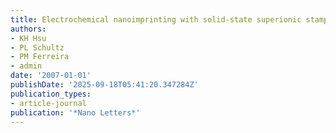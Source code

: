 ```yaml
---
title: Electrochemical nanoimprinting with solid-state superionic stamps
authors:
- KH Hsu
- PL Schultz
- PM Ferreira
- admin
date: '2007-01-01'
publishDate: '2025-09-18T05:41:20.347284Z'
publication_types:
- article-journal
publication: '*Nano Letters*'
---
```

